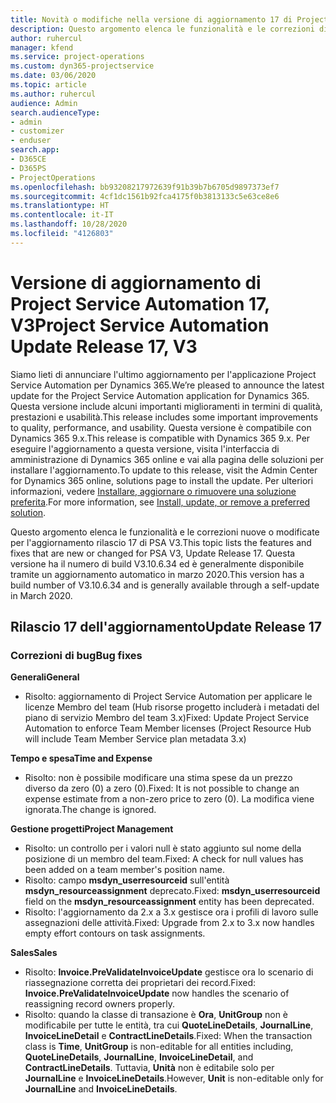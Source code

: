 ```yaml
---
title: Novità o modifiche nella versione di aggiornamento 17 di Project Service Automation V3
description: Questo argomento elenca le funzionalità e le correzioni disponibili nella versione di aggiornamento 17 di Project Service Automation V3.
author: ruhercul
manager: kfend
ms.service: project-operations
ms.custom: dyn365-projectservice
ms.date: 03/06/2020
ms.topic: article
ms.author: ruhercul
audience: Admin
search.audienceType:
- admin
- customizer
- enduser
search.app:
- D365CE
- D365PS
- ProjectOperations
ms.openlocfilehash: bb93208217972639f91b39b7b6705d9897373ef7
ms.sourcegitcommit: 4cf1dc1561b92fca4175f0b3813133c5e63ce8e6
ms.translationtype: HT
ms.contentlocale: it-IT
ms.lasthandoff: 10/28/2020
ms.locfileid: "4126803"
---
```

# <a name="project-service-automation-update-release-17-v3"></a><span data-ttu-id="85b3a-103">Versione di aggiornamento di Project Service Automation 17, V3</span><span class="sxs-lookup"><span data-stu-id="85b3a-103">Project Service Automation Update Release 17, V3</span></span>

<span data-ttu-id="85b3a-104">Siamo lieti di annunciare l'ultimo aggiornamento per l'applicazione Project Service Automation per Dynamics 365.</span><span class="sxs-lookup"><span data-stu-id="85b3a-104">We’re pleased to announce the latest update for the Project Service Automation application for Dynamics 365.</span></span> <span data-ttu-id="85b3a-105">Questa versione include alcuni importanti miglioramenti in termini di qualità, prestazioni e usabilità.</span><span class="sxs-lookup"><span data-stu-id="85b3a-105">This release includes some important improvements to quality, performance, and usability.</span></span>  <span data-ttu-id="85b3a-106">Questa versione è compatibile con Dynamics 365 9.x.</span><span class="sxs-lookup"><span data-stu-id="85b3a-106">This release is compatible with Dynamics 365 9.x.</span></span> <span data-ttu-id="85b3a-107">Per eseguire l'aggiornamento a questa versione, visita l'interfaccia di amministrazione di Dynamics 365 online e vai alla pagina delle soluzioni per installare l'aggiornamento.</span><span class="sxs-lookup"><span data-stu-id="85b3a-107">To update to this release, visit the Admin Center for Dynamics 365 online, solutions page to install the update.</span></span> <span data-ttu-id="85b3a-108">Per ulteriori informazioni, vedere [Installare, aggiornare o rimuovere una soluzione preferita](https://docs.microsoft.com/power-platform/admin/install-remove-preferred-solution).</span><span class="sxs-lookup"><span data-stu-id="85b3a-108">For more information, see [Install, update, or remove a preferred solution](https://docs.microsoft.com/power-platform/admin/install-remove-preferred-solution).</span></span>

<span data-ttu-id="85b3a-109">Questo argomento elenca le funzionalità e le correzioni nuove o modificate per l'aggiornamento rilascio 17 di PSA V3.</span><span class="sxs-lookup"><span data-stu-id="85b3a-109">This topic lists the features and fixes that are new or changed for PSA V3, Update Release 17.</span></span> <span data-ttu-id="85b3a-110">Questa versione ha il numero di build V3.10.6.34 ed è generalmente disponibile tramite un aggiornamento automatico in marzo 2020.</span><span class="sxs-lookup"><span data-stu-id="85b3a-110">This version has a build number of V3.10.6.34 and is generally available through a self-update in March 2020.</span></span>


## <a name="update-release-17"></a><span data-ttu-id="85b3a-111">Rilascio 17 dell'aggiornamento</span><span class="sxs-lookup"><span data-stu-id="85b3a-111">Update Release 17</span></span>

### <a name="bug-fixes"></a><span data-ttu-id="85b3a-112">Correzioni di bug</span><span class="sxs-lookup"><span data-stu-id="85b3a-112">Bug fixes</span></span>

<span data-ttu-id="85b3a-113">**Generali**</span><span class="sxs-lookup"><span data-stu-id="85b3a-113">**General**</span></span>

- <span data-ttu-id="85b3a-114">Risolto: aggiornamento di Project Service Automation per applicare le licenze Membro del team (Hub risorse progetto includerà i metadati del piano di servizio Membro del team 3.x)</span><span class="sxs-lookup"><span data-stu-id="85b3a-114">Fixed: Update Project Service Automation to enforce Team Member licenses (Project Resource Hub will include Team Member Service plan metadata 3.x)</span></span>
 
<span data-ttu-id="85b3a-115">**Tempo e spesa**</span><span class="sxs-lookup"><span data-stu-id="85b3a-115">**Time and Expense**</span></span>

- <span data-ttu-id="85b3a-116">Risolto: non è possibile modificare una stima spese da un prezzo diverso da zero (0) a zero (0).</span><span class="sxs-lookup"><span data-stu-id="85b3a-116">Fixed: It is not possible to change an expense estimate from a non-zero price to zero (0).</span></span> <span data-ttu-id="85b3a-117">La modifica viene ignorata.</span><span class="sxs-lookup"><span data-stu-id="85b3a-117">The change is ignored.</span></span>

<span data-ttu-id="85b3a-118">**Gestione progetti**</span><span class="sxs-lookup"><span data-stu-id="85b3a-118">**Project Management**</span></span>

- <span data-ttu-id="85b3a-119">Risolto: un controllo per i valori null è stato aggiunto sul nome della posizione di un membro del team.</span><span class="sxs-lookup"><span data-stu-id="85b3a-119">Fixed: A check for null values has been added on a team member's position name.</span></span>
- <span data-ttu-id="85b3a-120">Risolto: campo **msdyn_userresourceid** sull'entità **msdyn_resourceassignment** deprecato.</span><span class="sxs-lookup"><span data-stu-id="85b3a-120">Fixed: **msdyn_userresourceid** field on the **msdyn_resourceassignment** entity has been deprecated.</span></span>
- <span data-ttu-id="85b3a-121">Risolto: l'aggiornamento da 2.x a 3.x gestisce ora i profili di lavoro sulle assegnazioni delle attività.</span><span class="sxs-lookup"><span data-stu-id="85b3a-121">Fixed: Upgrade from 2.x to 3.x now handles empty effort contours on task assignments.</span></span>

<span data-ttu-id="85b3a-122">**Sales**</span><span class="sxs-lookup"><span data-stu-id="85b3a-122">**Sales**</span></span>

- <span data-ttu-id="85b3a-123">Risolto: **Invoice.PreValidateInvoiceUpdate** gestisce ora lo scenario di riassegnazione corretta dei proprietari dei record.</span><span class="sxs-lookup"><span data-stu-id="85b3a-123">Fixed: **Invoice.PreValidateInvoiceUpdate** now handles the scenario of reassigning record owners properly.</span></span>
- <span data-ttu-id="85b3a-124">Risolto: quando la classe di transazione è **Ora**, **UnitGroup** non è modificabile per tutte le entità, tra cui **QuoteLineDetails**, **JournalLine**, **InvoiceLineDetail** e **ContractLineDetails**.</span><span class="sxs-lookup"><span data-stu-id="85b3a-124">Fixed: When the transaction class is **Time**, **UnitGroup** is non-editable for all entities including, **QuoteLineDetails**, **JournalLine**, **InvoiceLineDetail**, and **ContractLineDetails**.</span></span> <span data-ttu-id="85b3a-125">Tuttavia, **Unità** non è editabile solo per **JournalLine** e **InvoiceLineDetails**.</span><span class="sxs-lookup"><span data-stu-id="85b3a-125">However, **Unit** is non-editable only for **JournalLine** and **InvoiceLineDetails**.</span></span>



